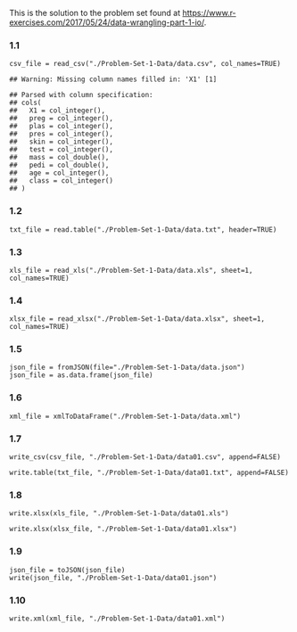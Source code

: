 This is the solution to the problem set found at
<https://www.r-exercises.com/2017/05/24/data-wrangling-part-1-io/>.

### 1.1

    csv_file = read_csv("./Problem-Set-1-Data/data.csv", col_names=TRUE)

    ## Warning: Missing column names filled in: 'X1' [1]

    ## Parsed with column specification:
    ## cols(
    ##   X1 = col_integer(),
    ##   preg = col_integer(),
    ##   plas = col_integer(),
    ##   pres = col_integer(),
    ##   skin = col_integer(),
    ##   test = col_integer(),
    ##   mass = col_double(),
    ##   pedi = col_double(),
    ##   age = col_integer(),
    ##   class = col_integer()
    ## )

### 1.2

    txt_file = read.table("./Problem-Set-1-Data/data.txt", header=TRUE)

### 1.3

    xls_file = read_xls("./Problem-Set-1-Data/data.xls", sheet=1, col_names=TRUE)

### 1.4

    xlsx_file = read_xlsx("./Problem-Set-1-Data/data.xlsx", sheet=1, col_names=TRUE)

### 1.5

    json_file = fromJSON(file="./Problem-Set-1-Data/data.json")
    json_file = as.data.frame(json_file)

### 1.6

    xml_file = xmlToDataFrame("./Problem-Set-1-Data/data.xml")

### 1.7

    write_csv(csv_file, "./Problem-Set-1-Data/data01.csv", append=FALSE)

    write.table(txt_file, "./Problem-Set-1-Data/data01.txt", append=FALSE)

### 1.8

    write.xlsx(xls_file, "./Problem-Set-1-Data/data01.xls")

    write.xlsx(xlsx_file, "./Problem-Set-1-Data/data01.xlsx")

### 1.9

    json_file = toJSON(json_file)
    write(json_file, "./Problem-Set-1-Data/data01.json")

### 1.10

    write.xml(xml_file, "./Problem-Set-1-Data/data01.xml")
